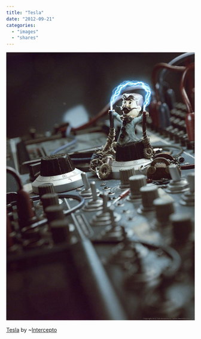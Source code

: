 ```yaml
---
title: "Tesla"
date: "2012-09-21"
categories: 
  - "images"
  - "shares"
---
```


![](images/tumblr_ma4qqi5Ux91qz4vrlo1_1280-720x1024.jpg)

[Tesla](http://intercepto.deviantart.com/art/Tesla-281236776) by ~[Intercepto](http://intercepto.deviantart.com/)
